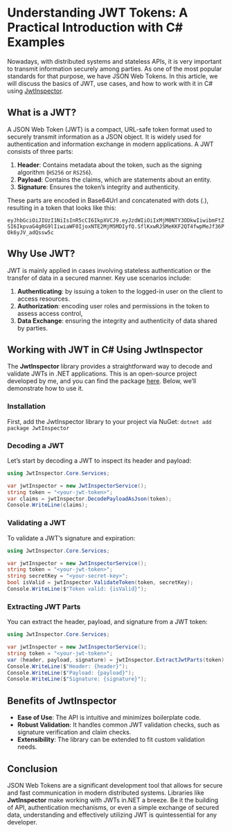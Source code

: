 # Understanding JWT Tokens: A Practical Introduction with C# Examples
Nowadays, with distributed systems and stateless APIs, it is very important to transmit information securely among parties. 
As one of the most popular standards for that purpose, we have JSON Web Tokens. 
In this article, we will discuss the basics of JWT, use cases, and how to work with it in C# using [JwtInspector](https://github.com/engineering87/jwt-inspector).

## What is a JWT?
A JSON Web Token (JWT) is a compact, URL-safe token format used to securely transmit information as a JSON object. 
It is widely used for authentication and information exchange in modern applications.
A JWT consists of three parts:
1. **Header**: Contains metadata about the token, such as the signing algorithm (`HS256` or `RS256`).
2. **Payload**: Contains the claims, which are statements about an entity.
3. **Signature**: Ensures the token’s integrity and authenticity.

These parts are encoded in Base64Url and concatenated with dots (.), resulting in a token that looks like this:

`eyJhbGciOiJIUzI1NiIsInR5cCI6IkpXVCJ9.eyJzdWIiOiIxMjM0NTY3ODkwIiwibmFtZSI6IkpvaG4gRG9lIiwiaWF0IjoxNTE2MjM5MDIyfQ.SflKxwRJSMeKKF2QT4fwpMeJf36POk6yJV_adQssw5c`

## Why Use JWT?
JWT is mainly applied in cases involving stateless authentication or the transfer of data in a secured manner. 
Key use scenarios include:

1. **Authenticating**: by issuing a token to the logged-in user on the client to access resources.
2. **Authorization**: encoding user roles and permissions in the token to assess access control,
3. **Data Exchange**: ensuring the integrity and authenticity of data shared by parties.

## Working with JWT in C# Using JwtInspector
The **JwtInspector** library provides a straightforward way to decode and validate JWTs in .NET applications. 
This is an open-source project developed by me, and you can find the package [here](https://www.nuget.org/packages/JwtInspector.Core). 
Below, we’ll demonstrate how to use it.

### Installation
First, add the JwtInspector library to your project via NuGet:
`dotnet add package JwtInspector`

### Decoding a JWT
Let’s start by decoding a JWT to inspect its header and payload:

```csharp
using JwtInspector.Core.Services;

var jwtInspector = new JwtInspectorService();
string token = "<your-jwt-token>";
var claims = jwtInspector.DecodePayloadAsJson(token);
Console.WriteLine(claims);
```

### Validating a JWT
To validate a JWT’s signature and expiration:

```csharp
using JwtInspector.Core.Services;

var jwtInspector = new JwtInspectorService();
string token = "<your-jwt-token>";
string secretKey = "<your-secret-key>";
bool isValid = jwtInspector.ValidateToken(token, secretKey);
Console.WriteLine($"Token valid: {isValid}");
```

### Extracting JWT Parts
You can extract the header, payload, and signature from a JWT token:

```csharp
using JwtInspector.Core.Services;

var jwtInspector = new JwtInspectorService();
string token = "<your-jwt-token>";
var (header, payload, signature) = jwtInspector.ExtractJwtParts(token);
Console.WriteLine($"Header: {header}");
Console.WriteLine($"Payload: {payload}");
Console.WriteLine($"Signature: {signature}");
```

## Benefits of JwtInspector
* **Ease of Use**: The API is intuitive and minimizes boilerplate code.
* **Robust Validation**: It handles common JWT validation checks, such as signature verification and claim checks.
* **Extensibility**: The library can be extended to fit custom validation needs.

## Conclusion
JSON Web Tokens are a significant development tool that allows for secure and fast communication in modern distributed systems. 
Libraries like **JwtInspector** make working with JWTs in.NET a breeze. Be it the building of API, authentication mechanisms, or even a simple exchange of secured data, understanding and effectively utilizing JWT is quintessential for any developer.
